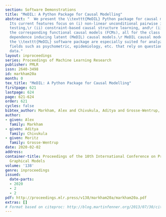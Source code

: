 ```yaml
---
section: Software Demonstrations
title: "MeDIL: A Python Package for Causal Modelling"
abstract: "  We present the \\texttt{MeDIL} Python package for causal modelling.\r
  Its current features focus on (i) non-linear unconditional pairwise independence
  testing,\r (ii) constraint-based causal structure learning, and\r (iii) learning
  the corresponding functional causal models (FCMs), all for the class of measurement
  dependence inducing latent (MeDIL) causal models.\r MeDIL causal models and therefore
  the \\texttt{MeDIL} software package are especially suited for analyzing data from
  fields such as psychometric, epidemiology, etc. that rely on questionnaire or survey
  data."
layout: inproceedings
series: Proceedings of Machine Learning Research
publisher: PMLR
issn: 2640-3498
id: markham20a
month: 0
tex_title: "MeDIL: A Python Package for Causal Modelling"
firstpage: 621
lastpage: 624
page: 621-624
order: 621
cycles: false
bibtex_author: Markham, Alex and Chivukula, Aditya and Grosse-Wentrup, Moritz
author:
- given: Alex
  family: Markham
- given: Aditya
  family: Chivukula
- given: Moritz
  family: Grosse-Wentrup
date: 2020-02-02
address: 
container-title: Proceedings of the 10th International Conference on Probabilistic
  Graphical Models
volume: '138'
genre: inproceedings
issued:
  date-parts:
  - 2020
  - 2
  - 2
pdf: http://proceedings.mlr.press/v138/markham20a/markham20a.pdf
extras: []
# Format based on citeproc: http://blog.martinfenner.org/2013/07/30/citeproc-yaml-for-bibliographies/
---
```

